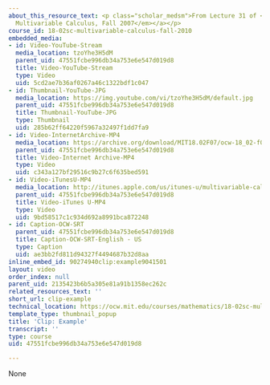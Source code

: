 ```yaml
---
about_this_resource_text: <p class="scholar_medsm">From Lecture 31 of <a href="http://ocw.mit.edu/courses/mathematics/18-02-multivariable-calculus-fall-2007/video-lectures/"><em>18.02
  Multivariable Calculus, Fall 2007</em></a></p>
course_id: 18-02sc-multivariable-calculus-fall-2010
embedded_media:
- id: Video-YouTube-Stream
  media_location: tzoYhe3H5dM
  parent_uid: 47551fcbe996db34a753e6e547d019d8
  title: Video-YouTube-Stream
  type: Video
  uid: 5cd2ae7b36af0267a46c1322bdf1c047
- id: Thumbnail-YouTube-JPG
  media_location: https://img.youtube.com/vi/tzoYhe3H5dM/default.jpg
  parent_uid: 47551fcbe996db34a753e6e547d019d8
  title: Thumbnail-YouTube-JPG
  type: Thumbnail
  uid: 285b62ff64220f5967a32497f1dd7fa9
- id: Video-InternetArchive-MP4
  media_location: https://archive.org/download/MIT18.02F07/ocw-18_02-f07-lec31_300k.mp4
  parent_uid: 47551fcbe996db34a753e6e547d019d8
  title: Video-Internet Archive-MP4
  type: Video
  uid: c343a127bf29516c9b27c6f635bed591
- id: Video-iTunesU-MP4
  media_location: http://itunes.apple.com/us/itunes-u/multivariable-calculus-spring/id354869122
  parent_uid: 47551fcbe996db34a753e6e547d019d8
  title: Video-iTunes U-MP4
  type: Video
  uid: 9bd58517c1c934d692a8991bca872248
- id: Caption-OCW-SRT
  parent_uid: 47551fcbe996db34a753e6e547d019d8
  title: Caption-OCW-SRT-English - US
  type: Caption
  uid: ae3bb2fd811d94327f4494687b32d8aa
inline_embed_id: 90274940clip:example9041501
layout: video
order_index: null
parent_uid: 2135423b6b5a305e81a91b1358ec262c
related_resources_text: ''
short_url: clip-example
technical_location: https://ocw.mit.edu/courses/mathematics/18-02sc-multivariable-calculus-fall-2010/4.-triple-integrals-and-surface-integrals-in-3-space/part-c-line-integrals-and-stokes-theorem/session-93-example/clip-example
template_type: thumbnail_popup
title: 'Clip: Example'
transcript: ''
type: course
uid: 47551fcbe996db34a753e6e547d019d8

---
```

None